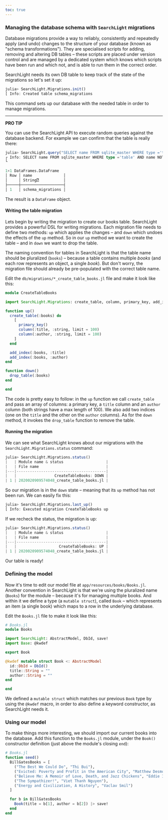 ```yaml
---
toc: true
---
```

### Managing the database schema with `SearchLight` migrations

Database migrations provide a way to reliably, consistently and repeatedly apply (and undo) changes to the structure of
your database (known as "schema transformations"). They are specialised scripts for adding, removing and altering DB
tables – these scripts are placed under version control and are managed by a dedicated system which knows which scripts
have been run and which not, and is able to run them in the correct order.

SearchLight needs its own DB table to keep track of the state of the migrations so let's set it up:

```julia
julia> SearchLight.Migrations.init()
[ Info: Created table schema_migrations
```

This command sets up our database with the needed table in order to manage migrations.

---
**PRO TIP**

You can use the SearchLight API to execute random queries against the database backend. For example we can confirm that
the table is really there:

```julia
julia> SearchLight.query("SELECT name FROM sqlite_master WHERE type ='table' AND name NOT LIKE 'sqlite_%'")
┌ Info: SELECT name FROM sqlite_master WHERE type ='table' AND name NOT LIKE 'sqlite_%'
└

1×1 DataFrames.DataFrame
│ Row │ name              │
│     │ String⍰           │
├─────┼───────────────────┤
│ 1   │ schema_migrations │
```

The result is a `DataFrame` object.

#### Writing the table migration

Lets begin by writing the migration to create our books table. SearchLight provides a powerful DSL for writing migrations.
Each migration file needs to define two methods: `up` which applies the changes – and `down` which undoes the effects of
the `up` method. So in our `up` method we want to create the table – and in `down` we want to drop the table.

The naming convention for tables in SearchLight is that the table name should be pluralized (`books`) – because a table
contains multiple _books_ (and each row represents an object, a single _book_).
But don't worry, the migration file should already be pre-populated with the correct table name.

Edit the `db/migrations/*_create_table_books.jl` file and make it look like this:

```julia
module CreateTableBooks

import SearchLight.Migrations: create_table, column, primary_key, add_index, drop_table

function up()
  create_table(:books) do
    [
      primary_key()
      column(:title, :string, limit = 100)
      column(:author, :string, limit = 100)
    ]
  end

  add_index(:books, :title)
  add_index(:books, :author)
end

function down()
  drop_table(:books)
end

end
```

The code is pretty easy to follow: in the `up` function we call `create_table` and pass an array of columns: a primary
key, a `title` column and an `author` column (both strings have a max length of 100). We also add two indices (one on
the `title` and the other on the `author` columns). As for the `down` method, it invokes the `drop_table` function to
remove the table.

#### Running the migration

We can see what SearchLight knows about our migrations with the `SearchLight.Migrations.status` command:

```julia
julia> SearchLight.Migrations.status()
|   | Module name & status                   |
|   | File name                              |
|---|----------------------------------------|
|   |                 CreateTableBooks: DOWN |
| 1 | 2020020909574048_create_table_books.jl |
```

So our migration is in the `down` state – meaning that its `up` method has not been run. We can easily fix this:

```julia
julia> SearchLight.Migrations.last_up()
[ Info: Executed migration CreateTableBooks up
```

If we recheck the status, the migration is up:

```julia
julia> SearchLight.Migrations.status()
|   | Module name & status                   |
|   | File name                              |
|---|----------------------------------------|
|   |                   CreateTableBooks: UP |
| 1 | 2020020909574048_create_table_books.jl |
```

Our table is ready!


### Defining the model

Now it's time to edit our model file at `app/resources/books/Books.jl`. Another convention in SearchLight is that we're
using the pluralized name (`Books`) for the module – because it's for managing multiple books. And within it we define a
type (a `mutable struct`), called `Book` – which represents an item (a single book) which maps to a row in the underlying database.

Edit the `Books.jl` file to make it look like this:

```julia
# Books.jl
module Books

import SearchLight: AbstractModel, DbId, save!
import Base: @kwdef

export Book

@kwdef mutable struct Book <: AbstractModel
  id::DbId = DbId()
  title::String = ""
  author::String = ""
end

end
```

We defined a `mutable struct` which matches our previous `Book` type by using the `@kwdef` macro, in order to also define
a keyword constructor, as SearchLight needs it.

### Using our model

To make things more interesting, we should import our current books into the database. Add this function to the
`Books.jl` module, under the `Book()` constructor definition (just above the module's closing `end`):

```julia
# Books.jl
function seed()
  BillGatesBooks = [
    ("The Best We Could Do", "Thi Bui"),
    ("Evicted: Poverty and Profit in the American City", "Matthew Desmond"),
    ("Believe Me: A Memoir of Love, Death, and Jazz Chickens", "Eddie Izzard"),
    ("The Sympathizer!", "Viet Thanh Nguyen"),
    ("Energy and Civilization, A History", "Vaclav Smil")
  ]

  for b in BillGatesBooks
    Book(title = b[1], author = b[2]) |> save!
  end
end
